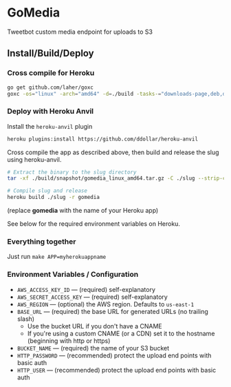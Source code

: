 # GoMedia

Tweetbot custom media endpoint for uploads to S3

## Install/Build/Deploy

### Cross compile for Heroku

```sh
go get github.com/laher/goxc
goxc -os="linux" -arch="amd64" -d=./build -tasks-="downloads-page,deb,deb-dev,go-test,go-vet"
```

### Deploy with Heroku Anvil

Install the `heroku-anvil` plugin

```sh
heroku plugins:install https://github.com/ddollar/heroku-anvil
```

Cross compile the app as described above, then build and release the slug using heroku-anvil.

```sh
# Extract the binary to the slug directory
tar -xf ./build/snapshot/gomedia_linux_amd64.tar.gz -C ./slug --strip-components=1

# Compile slug and release
heroku build ./slug -r gomedia
```

(replace **gomedia** with the name of your Heroku app)

See below for the required environment variables on Heroku.

### Everything together

Just run `make APP=myherokuappname`

### Environment Variables / Configuration

* `AWS_ACCESS_KEY_ID` — (required) self-explanatory
* `AWS_SECRET_ACCESS_KEY` — (required) self-explanatory
* `AWS_REGION` — (optional) the AWS region. Defaults to `us-east-1`
* `BASE_URL` — (required) the base URL for generated URLs (no trailing slash)
    * Use the bucket URL if you don't have a CNAME
    * If you're using a custom CNAME (or a CDN) set it to the hostname (beginning with http or https)
* `BUCKET_NAME` — (required) the name of your S3 bucket
* `HTTP_PASSWORD` — (recommended) protect the upload end points with basic auth
* `HTTP_USER` — (recommended) protect the upload end points with basic auth
